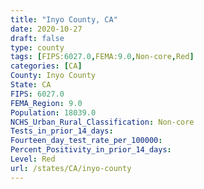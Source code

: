 ```yaml
---
title: "Inyo County, CA"
date: 2020-10-27
draft: false
type: county
tags: [FIPS:6027.0,FEMA:9.0,Non-core,Red]
categories: [CA]
County: Inyo County
State: CA
FIPS: 6027.0
FEMA_Region: 9.0
Population: 18039.0
NCHS_Urban_Rural_Classification: Non-core
Tests_in_prior_14_days: 
Fourteen_day_test_rate_per_100000: 
Percent_Positivity_in_prior_14_days: 
Level: Red
url: /states/CA/inyo-county
---
```



